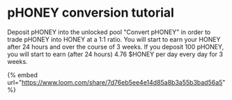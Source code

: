 # pHONEY conversion tutorial

Deposit pHONEY into the unlocked pool "Convert pHONEY" in order to trade pHONEY into HONEY at a 1:1 ratio. You will start to earn your HONEY after 24 hours and over the course of 3 weeks. If you deposit 100 pHONEY, you will start to earn (after 24 hours) 4.76 $HONEY per day every day for 3 weeks.

{% embed url="https://www.loom.com/share/7d76eb5ee4e14d85a8b3a55b3bad56a5" %}


